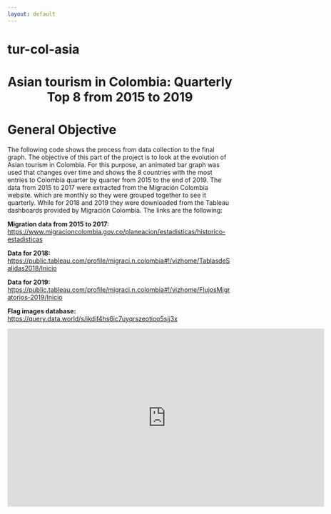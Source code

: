 ```yaml
---
layout: default
---
```

# tur-col-asia
<h1><center> Asian tourism in Colombia: Quarterly Top 8 from 2015 to 2019 </center></h1>

<h1><left> General Objective </left></h1>
The following code shows the process from data collection to the final graph. The objective of this part of the project is to look at the evolution of Asian tourism in Colombia. For this purpose, an animated bar graph was used that changes over time and shows the 8 countries with the most entries to Colombia quarter by quarter from 2015 to the end of 2019. The data from 2015 to 2017 were extracted from the Migración Colombia website. which are monthly so they were grouped together to see it quarterly. While for 2018 and 2019 they were downloaded from the Tableau dashboards provided by Migración Colombia. The links are the following:

**Migration data from 2015 to 2017:** https://www.migracioncolombia.gov.co/planeacion/estadisticas/historico-estadisticas

**Data for 2018:** https://public.tableau.com/profile/migraci.n.colombia#!/vizhome/TablasdeSalidas2018/Inicio

**Data for 2019:** https://public.tableau.com/profile/migraci.n.colombia#!/vizhome/FlujosMigratorios-2019/Inicio

**Flag images database:** https://query.data.world/s/ikdif4hs6ic7uyqrszeotioo5sjj3x

<iframe src="https://www.linkedin.com/embed/feed/update/urn:li:ugcPost:6754512222275301376?compact=1" height="399" width="710" frameborder="0" allowfullscreen="" title="Publicación integrada"></iframe>
